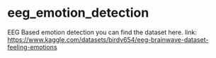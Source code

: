 # eeg_emotion_detection
EEG Based emotion detection
you can find the dataset here.
link: https://www.kaggle.com/datasets/birdy654/eeg-brainwave-dataset-feeling-emotions
